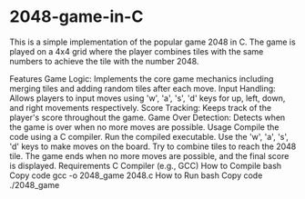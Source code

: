 # 2048-game-in-C
This is a simple implementation of the popular game 2048 in C. The game is played on a 4x4 grid where the player combines tiles with the same numbers to achieve the tile with the number 2048.

Features
Game Logic: Implements the core game mechanics including merging tiles and adding random tiles after each move.
Input Handling: Allows players to input moves using 'w', 'a', 's', 'd' keys for up, left, down, and right movements respectively.
Score Tracking: Keeps track of the player's score throughout the game.
Game Over Detection: Detects when the game is over when no more moves are possible.
Usage
Compile the code using a C compiler.
Run the compiled executable.
Use the 'w', 'a', 's', 'd' keys to make moves on the board.
Try to combine tiles to reach the 2048 tile.
The game ends when no more moves are possible, and the final score is displayed.
Requirements
C Compiler (e.g., GCC)
How to Compile
bash
Copy code
gcc -o 2048_game 2048.c
How to Run
bash
Copy code
./2048_game
